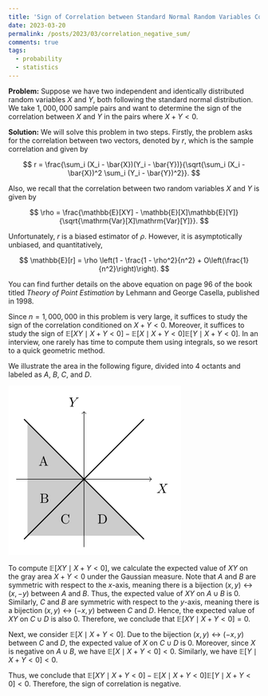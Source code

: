 ```yaml
---
title: 'Sign of Correlation between Standard Normal Random Variables Conditioned on Negative Sum'
date: 2023-03-20
permalink: /posts/2023/03/correlation_negative_sum/
comments: true
tags:
  - probability
  - statistics
---
```




**Problem:** Suppose we have two independent and identically distributed random variables $X$ and $Y$, both following the standard normal distribution. We take $1,000,000$ sample pairs and want to determine the sign of the correlation between $X$ and $Y$ in the pairs where $X+Y<0$.

**Solution:**
We will solve this problem in two steps. Firstly, the problem asks for the correlation between two vectors, denoted by $r$, which is the sample correlation and given by

$$
r = \frac{\sum_i (X_i - \bar{X})(Y_i - \bar{Y})}{\sqrt{\sum_i (X_i - \bar{X})^2 \sum_i (Y_i - \bar{Y})^2}}.
$$

Also, we recall that the correlation between two random variables $X$ and $Y$ is given by

$$
\rho = \frac{\mathbb{E}[XY] - \mathbb{E}[X]\mathbb{E}[Y]}{\sqrt{\mathrm{Var}[X]\mathrm{Var}[Y]}}.
$$

Unfortunately, $r$ is a biased estimator of $\rho$. However, it is asymptotically unbiased, and quantitatively,

$$
\mathbb{E}[r] = \rho \left(1 - \frac{1 - \rho^2}{n^2} + O\left(\frac{1}{n^2}\right)\right).
$$

You can find further details on the above equation on page 96 of the book titled *Theory of Point Estimation* by Lehmann and George Casella, published in 1998.

Since $n = 1,000,000$ in this problem is very large, it suffices to study the sign of the correlation conditioned on $X + Y < 0$. Moreover, it suffices to study the sign of $\mathbb{E}[XY \mid X+Y < 0] - \mathbb{E}[X \mid X+Y < 0]\mathbb{E}[Y \mid X+Y < 0]$. In an interview, one rarely has time to compute them using integrals, so we resort to a quick geometric method.

We illustrate the area in the following figure, divided into 4 octants and labeled as $A$, $B$, $C$, and $D$.

![Illustration of the area X + Y < 0](/images/xy.svg)

To compute $\mathbb{E}[XY\mid X+Y<0]$, we calculate the expected value of $XY$ on the gray area $X+Y<0$ under the Gaussian measure. Note that $A$ and $B$ are symmetric with respect to the $x$-axis, meaning there is a bijection $(x,y)\leftrightarrow (x,-y)$ between $A$ and $B$. Thus, the expected value of $XY$ on $A\cup B$ is 0. Similarly, $C$ and $B$ are symmetric with respect to the $y$-axis, meaning there is a bijection $(x,y)\leftrightarrow (-x,y)$ between $C$ and $D$. Hence, the expected value of $XY$ on $C\cup D$ is also 0. Therefore, we conclude that $\mathbb{E}[XY\mid X+Y<0]=0$.

Next, we consider $\mathbb{E}[X\mid X+Y<0]$. Due to the bijection $(x,y)\leftrightarrow (-x,y)$ between $C$ and $D$, the expected value of $X$ on $C\cup D$ is 0. Moreover, since $X$ is negative on $A\cup B$, we have $\mathbb{E}[X\mid X+Y<0]<0$. Similarly, we have $\mathbb{E}[Y\mid X+Y<0]<0$.

Thus, we conclude that $\mathbb{E}[XY\mid X+Y<0]-\mathbb{E}[X\mid X+Y<0]\mathbb{E}[Y\mid X+Y<0]<0$. Therefore, the sign of correlation is negative.
